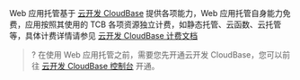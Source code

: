 Web 应用托管基于 [云开发 CloudBase](https://cloud.tencent.com/product/tcb) 提供各项能力，Web 应用托管自身能力免费，应用按照其使用的 TCB 各项资源独立计费，如静态托管、云函数、云托管等，具体计费详情请参见 [云开发 CloudBase 计费文档](https://cloud.tencent.com/document/product/876/18864)

>? 在使用 Web 应用托管之前，需要您先开通云开发 CloudBase，您可以前往 [云开发 CloudBase 控制台](https://console.cloud.tencent.com/tcb) 开通。
